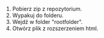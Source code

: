 1. Pobierz zip z repozytorium.
2. Wypakuj do folderu.
3. Wejdź w folder "rootfolder".
4. Otwórz plik z rozszerzeniem html.